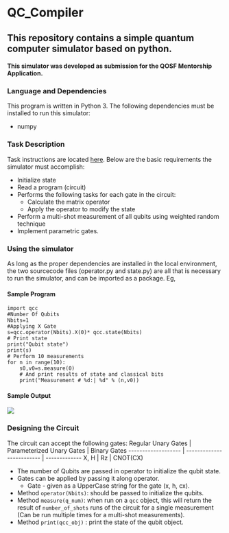 # QC_Compiler
## This repository contains a simple quantum computer simulator based on python.
#### This simulator was developed as submission for the QOSF Mentorship Application.

### Language and Dependencies
This program is written in Python 3. The following dependencies must be installed to run this simulator:
* numpy

### Task Description
Task instructions are located [here](https://github.com/quantastica/qosf-mentorship/blob/master/qosf-simulator-task.ipynb). 
Below are the basic requirements the simulator must accomplish:
* Initialize state
* Read a program (circuit)
* Performs the following tasks for each gate in the circuit:
  * Calculate the matrix operator
  * Apply the operator to modify the state
* Perform a multi-shot measurement of all qubits using weighted random technique
* Implement parametric gates.

### Using the simulator
As long as the proper dependencies are installed in the local environment, the two sourcecode files (operator.py and state.py) are all that is necessary to run the simulator, and can be imported as a package.
Eg,
#### Sample Program
```
import qcc
#Number Of Qubits
Nbits=1
#Applying X Gate
s=qcc.operator(Nbits).X(0)* qcc.state(Nbits)
# Print state
print("Qubit state")
print(s)
# Perform 10 measurements
for n in range(10):
    s0,v0=s.measure(0)   
    # And print results of state and classical bits
    print("Measurement # %d:| %d" % (n,v0))
```
#### Sample Output
![](https://ibb.co/Jm0JJPf)
### Designing the Circuit
The circuit can accept the following gates:
Regular Unary Gates | Parameterized Unary Gates | Binary Gates
------------------- | ------------------------- | -------------
X, H | Rz  | CNOT(CX)  
* The number of Qubits are passed in operator to initialize the qubit state.
* Gates can be applied by passing it along operator.
  - Gate - given as a UpperCase string for the gate (x, h, cx). 
* Method `operator(Nbits)`: should be passed to initialize the qubits.
* Method `measure(q_num)`: when run on a `qcc` object, this will return the result of `number_of_shots` runs of the circuit for a single measurement (Can be run multiple times for a multi-shot measurements).
* Method `print(qcc_obj)` : print the state of the qubit object.
